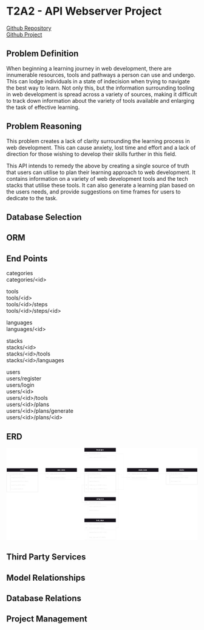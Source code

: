 # T2A2 - API Webserver Project

[Github Repository](https://github.com/MiloMT/WebDev-Pathway-Assistant)  
[Github Project](https://github.com/users/MiloMT/projects/3)

## Problem Definition

When beginning a learning journey in web development, there are innumerable resources, tools and pathways a person can use and undergo. This can lodge individuals in a state of indecision when trying to navigate the best way to learn. Not only this, but the information surrounding tooling in web development is spread across a variety of sources, making it difficult to track down information about the variety of tools available and enlarging the task of effective learning.

## Problem Reasoning

This problem creates a lack of clarity surrounding the learning process in web development. This can cause anxiety, lost time and effort and a lack of direction for those wishing to develop their skills further in this field.

This API intends to remedy the above by creating a single source of truth that users can utilise to plan their learning approach to web development. It contains information on a variety of web development tools and the tech stacks that utilise these tools. It can also generate a learning plan based on the users needs, and provide suggestions on time frames for users to dedicate to the task.

## Database Selection



## ORM



## End Points

categories  
categories/\<id>  

tools  
tools/\<id>  
tools/\<id>/steps  
tools/\<id>/steps/\<id>  

languages  
languages/\<id>  

stacks  
stacks/\<id>  
stacks/\<id>/tools  
stacks/\<id>/languages  

users  
users/register  
users/login  
users/\<id>  
users/\<id>/tools  
users/\<id>/plans  
users/\<id>/plans/generate  
users/\<id>/plans/\<id>  

## ERD

![ERD_Diagram](./docs/ERD.png)

## Third Party Services



## Model Relationships



## Database Relations



## Project Management

